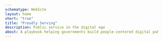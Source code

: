 ```yaml
---
schematype: WebSite
layout: home
short: "true"
title: "Proudly Serving"
description: Public service in the digital age
about: A playbook helping governments build people-centered digital public services.
---
```

